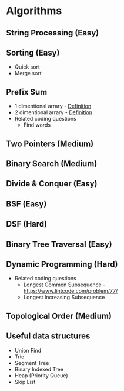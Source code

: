 # Algorithms

## String Processing (Easy)

## Sorting (Easy)
* Quick sort
* Merge sort

## Prefix Sum
* 1 dimentional arrary - [Definition](https://github.com/dengkliu/algorithms/blob/master/PrefixSum.java) 
* 2 dimentional arrary - [Definition](https://github.com/dengkliu/algorithms/blob/master/prefixSum2Dimention.java)
* Related coding questions
  * Find words

## Two Pointers (Medium)

## Binary Search (Medium)

## Divide & Conquer (Easy)

## BSF (Easy)

## DSF (Hard)

## Binary Tree Traversal (Easy)

## Dynamic Programming (Hard)
* Related coding questions
  * Longest Common Subsequence - https://www.lintcode.com/problem/77/
  * Longest Increasing Subsequence 

## Topological Order (Medium)

## Useful data structures
* Union Find
* Trie
* Segment Tree
* Binary Indexed Tree
* Heap (Priority Queue)
* Skip List
